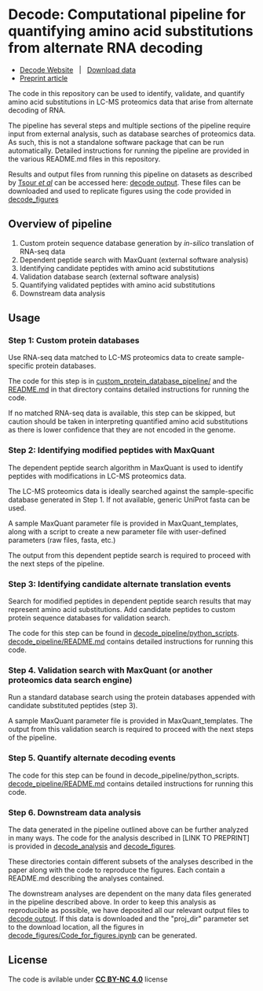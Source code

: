 # Decode: Computational pipeline for quantifying amino acid substitutions from alternate RNA decoding



* [Decode Website](https://decode.slavovlab.net) &nbsp; | &nbsp; [Download data](https://decode.slavovlab.net/mass-spec/data)
* [Preprint article](https://doi.org/10.1101/2024.08.26.609665)


The code in this repository can be used to identify, validate, and quantify amino acid substitutions in LC-MS proteomics data that arise from alternate decoding of RNA.

The pipeline has several steps and multiple sections of the pipeline require input from external analysis, such as database searches of proteomics data. As such, this is not a standalone software package that can be run automatically. Detailed instructions for running the pipeline are provided in the various README.md files in this repository.

Results and output files from running this pipeline on datasets as described by [Tsour *et al*](https://doi.org/10.1101/2024.08.26.609665) can be accessed here: [decode output](https://drive.google.com/open?id=15YoTBTZh4MdtAqHbibkYieEqyLyFi5hb&usp=drive_fs). These files can be downloaded and used to replicate figures using the code provided in [decode_figures](https://github.com/SlavovLab/decode/tree/main/decode_figures)

## Overview of pipeline
1. Custom protein sequence database generation by *in-silico* translation of RNA-seq data
2. Dependent peptide search with MaxQuant (external software analysis)
3. Identifying candidate peptides with amino acid substitutions
4. Validation database search (external software analysis)
5. Quantifying validated peptides with amino acid substitutions
6. Downstream data analysis

## Usage
### Step 1: Custom protein databases
Use RNA-seq data matched to LC-MS proteomics data to create sample-specific protein databases.

The code for this step is in [custom_protein_database_pipeline/](custom_protein_database_pipeline) and the [README.md](custom_protein_database_pipeline/README.md) in that directory contains detailed instructions for running the code.

If no matched RNA-seq data is available, this step can be skipped, but caution should be taken in interpreting quantified amino acid substitutions as there is lower confidence that they are not encoded in the genome.

### Step 2: Identifying modified peptides with MaxQuant
The dependent peptide search algorithm in MaxQuant is used to identify peptides with modifications in LC-MS proteomics data.

The LC-MS proteomics data is ideally searched against the sample-specific database generated in Step 1. If not available, generic UniProt fasta can be used.

A sample MaxQuant parameter file is provided in MaxQuant_templates, along with a script to create a new parameter file with user-defined parameters (raw files, fasta, etc.)

The output from this dependent peptide search is required to proceed with the next steps of the pipeline.

### Step 3: Identifying candidate alternate translation events
Search for modified peptides in dependent peptide search results that may represent amino acid substitutions. Add candidate peptides to custom protein sequence databases for validation search.

The code for this step can be found in [decode_pipeline/python_scripts](decode_pipeline/python_scripts). [decode_pipeline/README.md](decode_pipeline/README.md) contains detailed instructions for running this code.

### Step 4. Validation search with MaxQuant (or another proteomics data search engine)
Run a standard database search using the protein databases appended with candidate substituted peptides (step 3).

A sample MaxQuant parameter file is provided in MaxQuant_templates. The output from this validation search is required to proceed with the next steps of the pipeline.

### Step 5. Quantify alternate decoding events
The code for this step can be found in decode_pipeline/python_scripts. [decode_pipeline/README.md](decode_pipeline/README.md) contains detailed instructions for running this code.

### Step 6. Downstream data analysis
The data generated in the pipeline outlined above can be further analyzed in many ways. The code for the analysis described in [LINK TO PREPRINT] is provided in [decode_analysis](decode_analysis) and [decode_figures](decode_figures).

These directories contain different subsets of the analyses described in the paper along with the code to reproduce the figures. Each contain a README.md describing the analyses contained.

The downstream analyses are dependent on the many data files generated in the pipeline described above. In order to keep this analysis as reproducible as possible, we have deposited all our relevant output files to [decode output](https://drive.google.com/open?id=15YoTBTZh4MdtAqHbibkYieEqyLyFi5hb&usp=drive_fs). If this data is downloaded and the "proj_dir" parameter set to the download location, all the figures in [decode_figures/Code_for_figures.ipynb](decode_figures/Code_for_figures.ipynb) can be generated.

## License
The code is avilable under **[CC BY-NC 4.0](https://creativecommons.org/licenses/by-nc/4.0/)** license 
